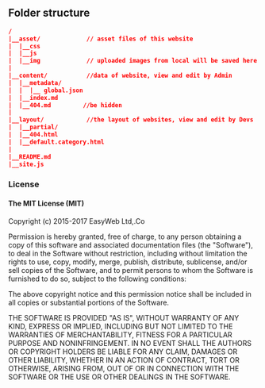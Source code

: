 
## Folder structure

```json
/
|__asset/             // asset files of this website
|  |__css
|  |__js
|  |__img             // uploaded images from local will be saved here
|
|__content/           //data of website, view and edit by Admin 
|  |__metadata/
|  |  |__ global.json   
|  |__index.md
|  |__404.md         //be hidden
|
|__layout/            //the layout of websites, view and edit by Devs
|  |__partial/
|  |__404.html
|  |__default.category.html
|
|__README.md
|__site.js
```

### License
#### The MIT License (MIT)

Copyright (c) 2015-2017 EasyWeb Ltd,.Co

Permission is hereby granted, free of charge, to any person obtaining a copy
of this software and associated documentation files (the "Software"), to deal
in the Software without restriction, including without limitation the rights
to use, copy, modify, merge, publish, distribute, sublicense, and/or sell
copies of the Software, and to permit persons to whom the Software is
furnished to do so, subject to the following conditions:

The above copyright notice and this permission notice shall be included in
all copies or substantial portions of the Software.

THE SOFTWARE IS PROVIDED "AS IS", WITHOUT WARRANTY OF ANY KIND, EXPRESS OR
IMPLIED, INCLUDING BUT NOT LIMITED TO THE WARRANTIES OF MERCHANTABILITY,
FITNESS FOR A PARTICULAR PURPOSE AND NONINFRINGEMENT. IN NO EVENT SHALL THE
AUTHORS OR COPYRIGHT HOLDERS BE LIABLE FOR ANY CLAIM, DAMAGES OR OTHER
LIABILITY, WHETHER IN AN ACTION OF CONTRACT, TORT OR OTHERWISE, ARISING FROM,
OUT OF OR IN CONNECTION WITH THE SOFTWARE OR THE USE OR OTHER DEALINGS IN
THE SOFTWARE.
